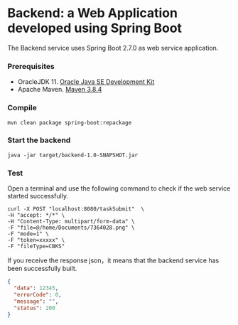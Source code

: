 # Backend: a Web Application developed using Spring Boot

The Backend service uses Spring Boot 2.7.0 as web service application. 

### Prerequisites
* OracleJDK 11. [Oracle Java SE Development Kit](https://www.oracle.com/java/technologies/downloads/)
* Apache Maven. [Maven 3.8.4](http://archive.apache.org/dist/maven/maven-3/3.8.4/)

### Compile
``` shell
mvn clean package spring-boot:repackage
```

### Start the backend
``` shell
java -jar target/backend-1.0-SNAPSHOT.jar 
```

### Test
Open a terminal and use the following command to check if the web service started successfully.
``` shell
curl -X POST "localhost:8080/taskSubmit"  \
-H "accept: */*" \
-H "Content-Type: multipart/form-data" \
-F "file=@/home/Documents/7364028.png" \
-F "mode=1" \
-F "token=xxxxx" \
-F "fileType=CBKS" 
```
If you receive the response json，it means that the backend service has been successfully built.
``` json
{
  "data": 12345,
  "errorCode": 0,
  "message": "",
  "status": 200
}
```
